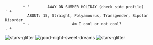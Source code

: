             + '        AWAY ON SUMMER HOLIDAY (check side profile)          ' + 
              ABOUT: 15, Straight, Polyamourus, Transgender, Bipolar Disorder
            + .                   Am I cool or not cool?                    . +

![stars-glitter](https://github.com/user-attachments/assets/70420060-23ed-4fe2-827b-42840455f4d9)
 ![good-night-sweet-dreams](https://github.com/user-attachments/assets/44e9aada-b1a4-4d01-923a-cec1391eb808) ![stars-glitter](https://github.com/user-attachments/assets/70420060-23ed-4fe2-827b-42840455f4d9)
<!---
alnstfan/alnstfan is a ✨ special ✨ repository because its `README.md` (this file) appears on your GitHub profile.
You can click the Preview link to take a look at your changes.
--->
